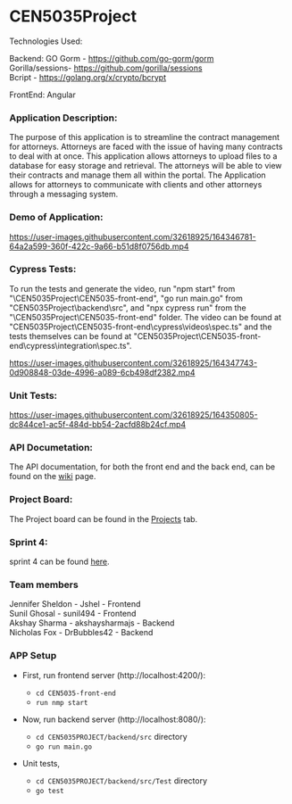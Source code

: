# CEN5035Project

Technologies Used:

Backend: GO
    Gorm - https://github.com/go-gorm/gorm   
    Gorilla/sessions- https://github.com/gorilla/sessions   
    Bcript - https://golang.org/x/crypto/bcrypt   

FrontEnd: Angular

### Application Description:
The purpose of this application is to streamline the contract management for attorneys. Attorneys are faced with the issue of having many contracts to deal with at once. This application allows attorneys to upload files to a database for easy storage and retrieval. The attorneys will be able to view their contracts and manage them all within the portal. The Application allows for attorneys to communicate with clients and other attorneys through a messaging system.

### Demo of Application:


https://user-images.githubusercontent.com/32618925/164346781-64a2a599-360f-422c-9a66-b51d8f0756db.mp4


### Cypress Tests:

To run the tests and generate the video, run "npm start" from "\CEN5035Project\CEN5035-front-end", "go run main.go" from "CEN5035Project\backend\src", and "npx cypress run" from the "\CEN5035Project\CEN5035-front-end" folder. The video can be found at "CEN5035Project\CEN5035-front-end\cypress\videos\spec.ts" and the tests themselves can be found at "CEN5035Project\CEN5035-front-end\cypress\integration\spec.ts".


https://user-images.githubusercontent.com/32618925/164347743-0d908848-03de-4996-a089-6cb498df2382.mp4


### Unit Tests:



https://user-images.githubusercontent.com/32618925/164350805-dc844ce1-ac5f-484d-bb54-2acfd88b24cf.mp4



### API Documetation:
The API documentation, for both the front end and the back end, can be found on the [wiki](https://github.com/Jshel/CEN5035Project/wiki) page.

### Project Board:
The Project board can be found in the [Projects](https://github.com/Jshel/CEN5035Project/projects/1) tab.

### Sprint 4:
sprint 4 can be found [here](https://github.com/Jshel/CEN5035Project/blob/main/Sprint4.md).

### Team members
Jennifer Sheldon - Jshel - Frontend   
Sunil Ghosal - sunil494 - Frontend   
Akshay Sharma - akshaysharmajs - Backend   
Nicholas Fox - DrBubbles42 - Backend 

### APP Setup

- First, run frontend server (http://localhost:4200/):
    - `cd CEN5035-front-end`
    - `run nmp start`

- Now, run backend server (http://localhost:8080/):

    - `cd CEN5035PROJECT/backend/src` directory
    - `go run main.go`
- Unit tests, 
    - `cd CEN5035PROJECT/backend/src/Test` directory
    - `go test`


